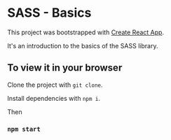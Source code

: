 # SASS - Basics

This project was bootstrapped with [Create React App](https://github.com/facebook/create-react-app).

It's an introduction to the basics of the SASS library.

## To view it in your browser

Clone the project with `git clone`.

Install dependencies with `npm i`.

Then

### `npm start`
